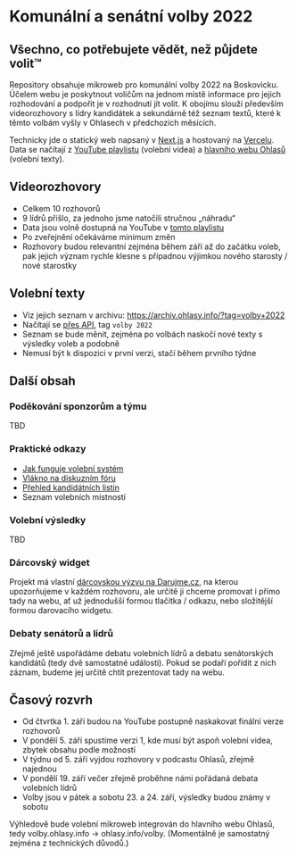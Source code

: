 # Komunální a senátní volby 2022

## Všechno, co potřebujete vědět, než půjdete volit™

Repository obsahuje mikroweb pro komunální volby 2022 na Boskovicku. Účelem webu je poskytnout voličům na jednom místě informace pro jejich rozhodování a podpořit je v rozhodnutí jít volit. K obojímu slouží především videorozhovory s lídry kandidátek a sekundárně též seznam textů, které k těmto volbám vyšly v Ohlasech v předchozích měsících.

Technicky jde o statický web napsaný v [Next.js](https://nextjs.org) a hostovaný na [Vercelu](https://vercel.com/). Data se načítají z [YouTube playlistu](https://www.youtube.com/playlist?list=PLPvYKKWRSI7nAl7usr46TbUZ1_3lNyxnI) (volební videa) a [hlavního webu Ohlasů](https://ohlasy.info) (volební texty).

## Videorozhovory

* Celkem 10 rozhovorů
* 9 lídrů přišlo, za jednoho jsme natočili stručnou „náhradu“
* Data jsou volně dostupná na YouTube v [tomto playlistu](https://www.youtube.com/playlist?list=PLPvYKKWRSI7nAl7usr46TbUZ1_3lNyxnI)
* Po zveřejnění očekáváme minimum změn
* Rozhovory budou relevantní zejména během září až do začátku voleb, pak jejich význam rychle klesne s případnou výjimkou nového starosty / nové starostky

## Volební texty

* Viz jejich seznam v archivu: https://archiv.ohlasy.info/?tag=volby+2022
* Načítají se [přes API](https://ohlasy.info/assets/articles.js), tag `volby 2022`
* Seznam se bude měnit, zejména po volbách naskočí nové texty s výsledky voleb a podobně
* Nemusí být k dispozici v první verzi, stačí během prvního týdne

## Další obsah

### Poděkování sponzorům a týmu

TBD

### Praktické odkazy

* [Jak funguje volební systém](https://ohlasy.info/clanky/2018/09/krizkovani.html)
* [Vlákno na diskuzním fóru](https://forum.ohlasy.info/t/komunalni-a-senatni-volby-2022/498)
* [Přehled kandidátních listin](https://volby.cz/pls/kv2022/kv2211?xjazyk=CZ&xid=1&xv=12&xdz=2&xnumnuts=6201&xobec=581372)
* Seznam volebních místností

### Volební výsledky

TBD

### Dárcovský widget

Projekt má vlastní [dárcovskou výzvu na Darujme.cz](https://ohlasy.info/rozhovory), na kterou upozorňujeme v každém rozhovoru, ale určitě ji chceme promovat i přímo tady na webu, ať už jednodušší formou tlačítka / odkazu, nebo složitější formou darovacího widgetu.

### Debaty senátorů a lídrů

Zřejmě ještě uspořádáme debatu volebních lídrů a debatu senátorských kandidátů (tedy dvě samostatné události). Pokud se podaří pořídit z nich záznam, budeme jej určitě chtít prezentovat tady na webu.

## Časový rozvrh

* Od čtvrtka 1. září budou na YouTube postupně naskakovat finální verze rozhovorů
* V pondělí 5. září spustíme verzi 1, kde musí být aspoň volební videa, zbytek obsahu podle možností
* V týdnu od 5. září vyjdou rozhovory v podcastu Ohlasů, zřejmě najednou
* V pondělí 19. září večer zřejmě proběhne námi pořádaná debata volebních lídrů
* Volby jsou v pátek a sobotu 23. a 24. září, výsledky budou známy v sobotu

Výhledově bude volební mikroweb integrován do hlavního webu Ohlasů, tedy volby.ohlasy.info → ohlasy.info/volby. (Momentálně je samostatný zejména z technických důvodů.)